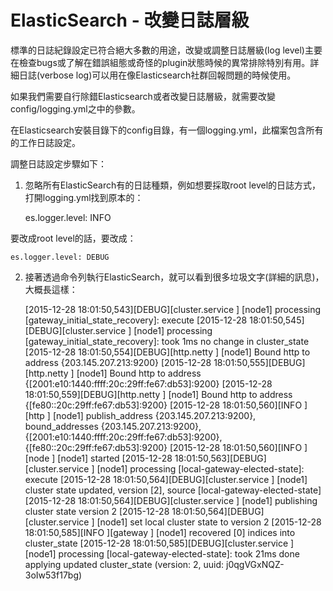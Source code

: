 # ElasticSearch - 改變日誌層級

標準的日誌紀錄設定已符合絕大多數的用途，改變或調整日誌層級(log level)主要在檢查bugs或了解在錯誤組態或奇怪的plugin狀態時候的異常排除特別有用。詳細日誌(verbose log)可以用在像Elasticsearch社群回報問題的時候使用。

如果我們需要自行除錯Elasticsearch或者改變日誌層級，就需要改變config/logging.yml之中的參數。

在Elasticsearch安裝目錄下的config目錄，有一個logging.yml，此檔案包含所有的工作日誌設定。

調整日誌設定步驟如下：

1. 忽略所有ElasticSearch有的日誌種類，例如想要採取root level的日誌方式，打開logging.yml找到原本的：


    es.logger.level: INFO

    
要改成root level的話，要改成：

    es.logger.level: DEBUG

    
2. 接著透過命令列執行ElasticSearch，就可以看到很多垃圾文字(詳細的訊息)，大概長這樣：



    [2015-12-28 18:01:50,543][DEBUG][cluster.service          ] [node1] processing [gateway_initial_state_recovery]: execute
    [2015-12-28 18:01:50,545][DEBUG][cluster.service          ] [node1] processing [gateway_initial_state_recovery]: took 1ms no change in cluster_state
    [2015-12-28 18:01:50,554][DEBUG][http.netty               ] [node1] Bound http to address {203.145.207.213:9200}
    [2015-12-28 18:01:50,555][DEBUG][http.netty               ] [node1] Bound http to address {[2001:e10:1440:ffff:20c:29ff:fe67:db53]:9200}
    [2015-12-28 18:01:50,559][DEBUG][http.netty               ] [node1] Bound http to address {[fe80::20c:29ff:fe67:db53]:9200}
    [2015-12-28 18:01:50,560][INFO ][http                     ] [node1] publish_address {203.145.207.213:9200}, bound_addresses {203.145.207.213:9200}, {[2001:e10:1440:ffff:20c:29ff:fe67:db53]:9200}, {[fe80::20c:29ff:fe67:db53]:9200}
    [2015-12-28 18:01:50,560][INFO ][node                     ] [node1] started
    [2015-12-28 18:01:50,563][DEBUG][cluster.service          ] [node1] processing [local-gateway-elected-state]: execute
    [2015-12-28 18:01:50,564][DEBUG][cluster.service          ] [node1] cluster state updated, version [2], source [local-gateway-elected-state]
    [2015-12-28 18:01:50,564][DEBUG][cluster.service          ] [node1] publishing cluster state version 2
    [2015-12-28 18:01:50,564][DEBUG][cluster.service          ] [node1] set local cluster state to version 2
    [2015-12-28 18:01:50,585][INFO ][gateway                  ] [node1] recovered [0] indices into cluster_state
    [2015-12-28 18:01:50,585][DEBUG][cluster.service          ] [node1] processing [local-gateway-elected-state]: took 21ms done applying updated cluster_state (version: 2, uuid: j0qgVGxNQZ-3oIw53f17bg)
